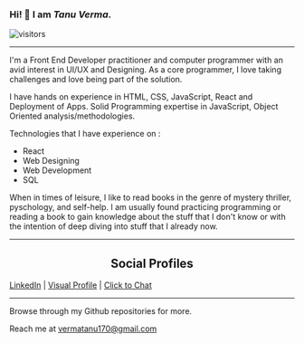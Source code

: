 
### Hi! 🤗 I am *Tanu Verma*.

![visitors](https://visitor-badge.laobi.icu/badge?page_id=gangstertanu.gangstertanu&title=profile%20views)

---

I'm a Front End Developer practitioner and computer programmer with an avid interest in UI/UX and Designing. As a core programmer, I love taking challenges and love being part of the solution.

I have hands on experience in HTML, CSS, JavaScript, React and Deployment of Apps. Solid Programming expertise in JavaScript, Object Oriented analysis/methodologies.

Technologies that I have experience on :

- React
- Web Designing
- Web Development
- SQL


When in times of leisure, I like to read books in the genre of mystery thriller, pyschology, and self-help. I am usually found practicing programming or reading a book to gain knowledge about the stuff that I don't know or with the intention of deep diving into stuff that I already now.

---

<h2 style="text-align:center">Social Profiles</h2>

[LinkedIn](https://www.linkedin.com/in/tanu-verma-71412119b/) | [Visual Profile](https://sourcerer.io/gangstertanu) | [Click to Chat](https://wa.link/xjic2s)

 
 ---



Browse through my Github repositories for more.

 
 Reach me at [vermatanu170@gmail.com](vermatanu170@gmail.com)
